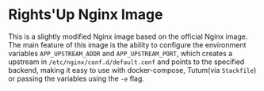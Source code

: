 Rights'Up Nginx Image
=====================

This is a slightly modified Nginx image based on the official Nginx image.
The main feature of this image is the ability to configure the environment
variables `APP_UPSTREAM_ADDR` and `APP_UPSTREAM_PORT`, which creates a
upstream in `/etc/nginx/conf.d/default.conf` and points to the specified
backend, making it easy to use with docker-compose, Tutum(via `Stackfile`)
or passing the variables using the `-e` flag.
